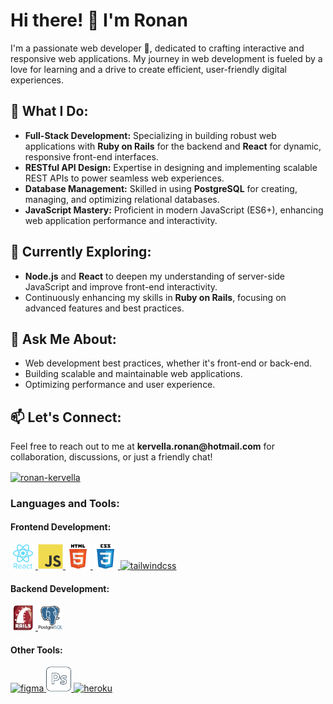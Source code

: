 <h1>Hi there! 👋 I'm Ronan</h1>

<p>I'm a passionate web developer 🚀, dedicated to crafting interactive and responsive web applications. My journey in web development is fueled by a love for learning and a drive to create efficient, user-friendly digital experiences.</p>

<h2>🌟 What I Do:</h2>
<ul>
  <li><strong>Full-Stack Development:</strong> Specializing in building robust web applications with <strong>Ruby on Rails</strong> for the backend and <strong>React</strong> for dynamic, responsive front-end interfaces.</li>
  <li><strong>RESTful API Design:</strong> Expertise in designing and implementing scalable REST APIs to power seamless web experiences.</li>
  <li><strong>Database Management:</strong> Skilled in using <strong>PostgreSQL</strong> for creating, managing, and optimizing relational databases.</li>
  <li><strong>JavaScript Mastery:</strong> Proficient in modern JavaScript (ES6+), enhancing web application performance and interactivity.</li>
</ul>

<h2>🌱 Currently Exploring:</h2>
<ul>
  <li><strong>Node.js</strong> and <strong>React</strong> to deepen my understanding of server-side JavaScript and improve front-end interactivity.</li>
  <li>Continuously enhancing my skills in <strong>Ruby on Rails</strong>, focusing on advanced features and best practices.</li>
</ul>

<h2>💬 Ask Me About:</h2>
<ul>
  <li>Web development best practices, whether it's front-end or back-end.</li>
  <li>Building scalable and maintainable web applications.</li>
  <li>Optimizing performance and user experience.</li>
</ul>

<h2>📫 Let's Connect:</h2>
<p>Feel free to reach out to me at <strong>kervella.ronan@hotmail.com</strong> for collaboration, discussions, or just a friendly chat! <p align="left">
<a href="https://www.linkedin.com/in/ronankerv" target="blank"><img align="center" src="https://raw.githubusercontent.com/rahuldkjain/github-profile-readme-generator/master/src/images/icons/Social/linked-in-alt.svg" alt="ronan-kervella" height="30" width="40" /></a>
</p></p>

<h3 align="left">Languages and Tools:</h3>

<h4 align="left">Frontend Development:</h4>
<p align="left">
    <a href="https://reactjs.org/" target="_blank" rel="noreferrer"> 
        <img src="https://raw.githubusercontent.com/devicons/devicon/master/icons/react/react-original-wordmark.svg" alt="react" width="40" height="40"/> 
    </a>
    <a href="https://developer.mozilla.org/en-US/docs/Web/JavaScript" target="_blank" rel="noreferrer"> 
        <img src="https://raw.githubusercontent.com/devicons/devicon/master/icons/javascript/javascript-original.svg" alt="javascript" width="40" height="40"/> 
    </a>
    <a href="https://www.w3.org/html/" target="_blank" rel="noreferrer"> 
        <img src="https://raw.githubusercontent.com/devicons/devicon/master/icons/html5/html5-original-wordmark.svg" alt="html5" width="40" height="40"/> 
    </a>
    <a href="https://www.w3schools.com/css/" target="_blank" rel="noreferrer"> 
        <img src="https://raw.githubusercontent.com/devicons/devicon/master/icons/css3/css3-original-wordmark.svg" alt="css3" width="40" height="40"/> 
    </a>
    <a href="https://tailwindcss.com/" target="_blank" rel="noreferrer"> 
        <img src="https://www.vectorlogo.zone/logos/tailwindcss/tailwindcss-icon.svg" alt="tailwindcss" width="40" height="40"/> 
    </a>
</p>

<h4 align="left">Backend Development:</h4>
<p align="left">
    <a href="https://rubyonrails.org" target="_blank" rel="noreferrer"> 
        <img src="https://raw.githubusercontent.com/devicons/devicon/master/icons/rails/rails-original-wordmark.svg" alt="rails" width="40" height="40"/> 
    </a>
    <a href="https://www.postgresql.org" target="_blank" rel="noreferrer"> 
        <img src="https://raw.githubusercontent.com/devicons/devicon/master/icons/postgresql/postgresql-original-wordmark.svg" alt="postgresql" width="40" height="40"/> 
    </a>
</p>

<h4 align="left">Other Tools:</h4>
<p align="left">
    <a href="https://www.figma.com/" target="_blank" rel="noreferrer"> 
        <img src="https://www.vectorlogo.zone/logos/figma/figma-icon.svg" alt="figma" width="40" height="40"/> 
    </a>
    <a href="https://www.adobe.com/products/photoshop.html" target="_blank" rel="noreferrer"> 
        <img src="https://raw.githubusercontent.com/devicons/devicon/master/icons/photoshop/photoshop-line.svg" alt="photoshop" width="40" height="40"/> 
    </a>
    <a href="https://heroku.com" target="_blank" rel="noreferrer"> 
        <img src="https://www.vectorlogo.zone/logos/heroku/heroku-icon.svg" alt="heroku" width="40" height="40"/> 
    </a>
</p>

